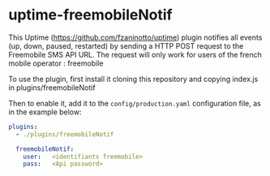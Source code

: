 uptime-freemobileNotif
======================

This Uptime (https://github.com/fzaninotto/uptime) plugin notifies all events (up, down, paused, restarted) 
by sending a HTTP POST request to the Freemobile SMS API URL.
The request will only work for users of the french mobile operator : freemobile

To use the plugin, first install it cloning this repository and copying index.js in plugins/freemobileNotif 

Then to enable it, add it to the `config/production.yaml` configuration file, as in the example below:

```yaml
plugins:
  - ./plugins/freemobileNotif

  freemobileNotif:
    user:   <identifiants freemobile>
    pass:   <Api password>
```
